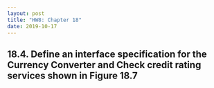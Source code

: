 ```yaml
---
layout: post
title: "HW8: Chapter 18"
date: 2019-10-17
---
```


## 18.4. Define an interface specification for the Currency Converter and Check credit rating services shown in Figure 18.7

